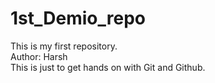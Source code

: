 # 1st_Demio_repo
This is my first repository.
<br>
Author: Harsh
<br>
This is just to get hands on with Git and Github.
